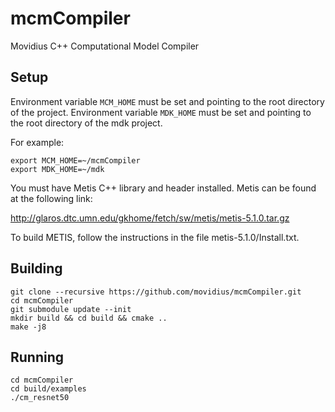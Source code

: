 # mcmCompiler
Movidius C++ Computational Model Compiler

## Setup
Environment variable `MCM_HOME` must be set and pointing to the root directory of the project.
Environment variable `MDK_HOME` must be set and pointing to the root directory of the mdk project.

For example:

```
export MCM_HOME=~/mcmCompiler 
export MDK_HOME=~/mdk 
```

You must have Metis C++ library and header installed. Metis can be found at the following link:

http://glaros.dtc.umn.edu/gkhome/fetch/sw/metis/metis-5.1.0.tar.gz

To build METIS, follow the instructions in the file metis-5.1.0/Install.txt. 

## Building
```
git clone --recursive https://github.com/movidius/mcmCompiler.git
cd mcmCompiler
git submodule update --init
mkdir build && cd build && cmake ..
make -j8
```

## Running
```
cd mcmCompiler
cd build/examples
./cm_resnet50
```
